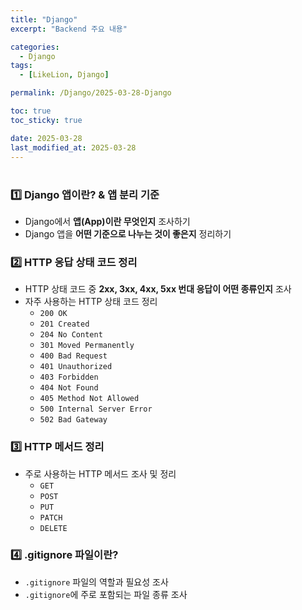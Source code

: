 ```yaml
---
title: "Django"
excerpt: "Backend 주요 내용"

categories:
  - Django
tags:
  - [LikeLion, Django]

permalink: /Django/2025-03-28-Django

toc: true
toc_sticky: true

date: 2025-03-28
last_modified_at: 2025-03-28
---
```


#
### 1️⃣ **Django 앱이란? & 앱 분리 기준**

- Django에서 **앱(App)이란 무엇인지** 조사하기
- Django 앱을 **어떤 기준으로 나누는 것이 좋은지** 정리하기

### 2️⃣ **HTTP 응답 상태 코드 정리**

- HTTP 상태 코드 중 **2xx, 3xx, 4xx, 5xx 번대 응답이 어떤 종류인지** 조사
- 자주 사용하는 HTTP 상태 코드 정리
    - `200 OK`
    - `201 Created`
    - `204 No Content`
    - `301 Moved Permanently`
    - `400 Bad Request`
    - `401 Unauthorized`
    - `403 Forbidden`
    - `404 Not Found`
    - `405 Method Not Allowed`
    - `500 Internal Server Error`
    - `502 Bad Gateway`

### 3️⃣ **HTTP 메서드 정리**

- 주로 사용하는 HTTP 메서드 조사 및 정리
    - `GET`
    - `POST`
    - `PUT`
    - `PATCH`
    - `DELETE`

### 4️⃣ **.gitignore 파일이란?**

- `.gitignore` 파일의 역할과 필요성 조사
- `.gitignore`에 주로 포함되는 파일 종류 조사

